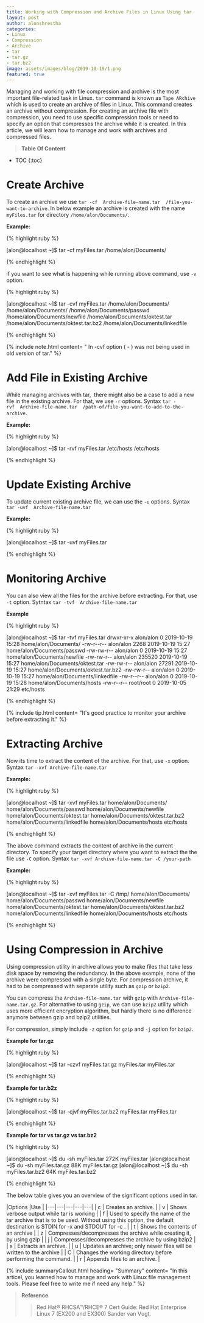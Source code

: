 ```yaml
---
title: Working with Compression and Archive Files in Linux Using tar
layout: post
author: alonshrestha
categories:
- Linux
- Compression
- Archive
- tar
- tar.gz
- tar.bz2
image: assets/images/blog/2019-10-19/1.png
featured: true
---
```


Managing and working with file compression and archive is the most important file-related task in Linux. `tar` command is known as `Tape ARchive` which is used to create an archive of files in Linux. This command creates an archive without compression. For creating an archive file with compression, you need to use specific compression tools or need to specify an option that compresses the archive while it is created. In this article, we will learn how to manage and work with archives and compressed files. 

> **Table Of Content**

* TOC
{:toc}

# Create Archive
To create an archive we use `tar -cf  Archive-file-name.tar  /file-you-want-to-archive`.  In below example an archive is created with the name `myFiles.tar` for directory  `/home/alon/Documents/`.

**Example:** 

{% highlight ruby %}

[alon@localhost ~]$ tar -cf myFiles.tar /home/alon/Documents/

{% endhighlight %}

if you want to see what is happening while running above command, use `-v` option.

{% highlight ruby %}

[alon@localhost ~]$ tar -cvf myFiles.tar /home/alon/Documents/
/home/alon/Documents/
/home/alon/Documents/passwd
/home/alon/Documents/newfile
/home/alon/Documents/oktest.tar
/home/alon/Documents/oktest.tar.bz2
/home/alon/Documents/linkedfile

{% endhighlight %}

{% include note.html content= " In -cvf option ( - ) was not being used in old version of tar." %}

# Add File in Existing Archive
While managing archives with tar,  there might also be a case to add a new file in the existing archive. For that, we use `-r` options. Syntax `tar -rvf  Archive-file-name.tar  /path-of/file-you-want-to-add-to-the-archive`. 

**Example:**

{% highlight ruby %}

[alon@localhost ~]$ tar -rvf myFiles.tar /etc/hosts
/etc/hosts

{% endhighlight %}

# Update Existing Archive

To update current existing archive file, we can use the `-u` options. Syntax `tar -uvf  Archive-file-name.tar `

**Example:**


{% highlight ruby %}

[alon@localhost ~]$ tar -uvf myFiles.tar

{% endhighlight %}

# Monitoring Archive

You can also view all the files for the archive before extracting. For that, use `-t` option. Sytntax `tar -tvf  Archive-file-name.tar `

**Example**

{% highlight ruby %}

[alon@localhost ~]$ tar -tvf myFiles.tar
drwxr-xr-x alon/alon         0 2019-10-19 15:28 home/alon/Documents/
-rw-r--r-- alon/alon      2268 2019-10-19 15:27 home/alon/Documents/passwd
-rw-rw-r-- alon/alon         0 2019-10-19 15:27 home/alon/Documents/newfile
-rw-rw-r-- alon/alon    235520 2019-10-19 15:27 home/alon/Documents/oktest.tar
-rw-rw-r-- alon/alon     27291 2019-10-19 15:27 home/alon/Documents/oktest.tar.bz2
-rw-rw-r-- alon/alon         0 2019-10-19 15:27 home/alon/Documents/linkedfile
-rw-r--r-- alon/alon         0 2019-10-19 15:28 home/alon/Documents/hosts
-rw-r--r-- root/root         0 2019-10-05 21:29 etc/hosts

{% endhighlight %}

{% include tip.html content= "It's good practice to monitor your archive before extracting it." %}

# Extracting Archive
Now its time to extract the content of the archive. For that, use `-x` option. Syntax `tar -xvf Archive-file-name.tar`

**Example:**

{% highlight ruby %}

[alon@localhost ~]$ tar -xvf myFiles.tar
home/alon/Documents/
home/alon/Documents/passwd
home/alon/Documents/newfile
home/alon/Documents/oktest.tar
home/alon/Documents/oktest.tar.bz2
home/alon/Documents/linkedfile
home/alon/Documents/hosts
etc/hosts


{% endhighlight %}

The above command extracts the content of archive in the current directory. To specify your target directory where you want to extract the the file use `-C` option. Syntax `tar -xvf Archive-file-name.tar -C /your-path`

**Example:**

{% highlight ruby %}

[alon@localhost ~]$ tar -xvf myFiles.tar -C /tmp/
home/alon/Documents/
home/alon/Documents/passwd
home/alon/Documents/newfile
home/alon/Documents/oktest.tar
home/alon/Documents/oktest.tar.bz2
home/alon/Documents/linkedfile
home/alon/Documents/hosts
etc/hosts

{% endhighlight %}

# Using Compression in Archive
Using compression utility in archive allows you to make files that take less disk space by removing the redundancy. In the above example, none of the archive were compressed with a single byte. For compression archive, it had to be compressed with separate utility such as `gzip` or `bzip2`. 

You can compress the `Archive-file-name.tar` with `gzip` with `Archive-file-name.tar.gz`. For alternative to using `gzip`, we can use `bzip2` utility which uses more efficient encryption algorithm, but hardly there is no difference anymore between gzip and bzip2 utilities.

For compression, simply include  `-z` option for `gzip` and `-j` option for `bzip2`.

**Example for tar.gz**

{% highlight ruby %}

[alon@localhost ~]$ tar -czvf myFiles.tar.gz myFiles.tar
myFiles.tar

{% endhighlight %}

**Example for tar.b2z**

{% highlight ruby %}

[alon@localhost ~]$ tar -cjvf myFiles.tar.bz2 myFiles.tar
myFiles.tar

{% endhighlight %}

**Example for tar vs tar.gz vs tar.bz2**

{% highlight ruby %}

[alon@localhost ~]$ du -sh myFiles.tar
272K    myFiles.tar
[alon@localhost ~]$ du -sh myFiles.tar.gz
88K     myFiles.tar.gz
[alon@localhost ~]$ du -sh myFiles.tar.bz2
64K     myFiles.tar.bz2

{% endhighlight %}

The below table gives you an overview of the significant options used in tar.

|Options  |Use  |
|---|---|---|---|---|
| c  | Creates an archive. |
| v  | Shows verbose output while tar is working |
| f  |   Used to specify the name of the tar archive that is to be used. Without using this option, the default destination is STDIN for  -x  and STDOUT for  -c .     |
|   t  | Shows the contents of an archive |
|   z  | Compresses/decompresses the archive while creating it, by using gzip |
|   j  | Compresses/decompresses the archive by using bzip2 |
|   x  | Extracts an archive. |
|   u  | Updates an archive; only newer files will be written to the archive |
|   C  |  Changes the working directory before performing the command.  |
|   r  |  Appends files to an archive. |

{% include summaryCallout.html heading= "Summary" content= "In this articel, you learned how to manage and work with Linux file management tools. Please feel free to write me if need any help." %}

> **Reference**
>  > Red Hat® RHCSA™/RHCE® 7 Cert Guide: Red Hat Enterprise Linux 7 (EX200 and EX300) Sander van Vugt.